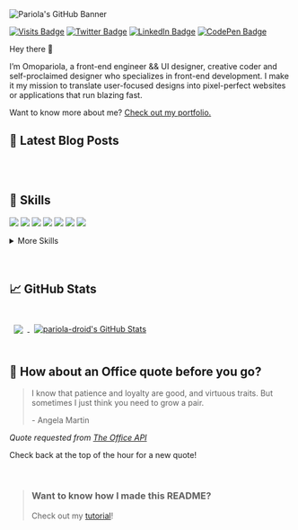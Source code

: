 <!-- Pariola's GitHub Banner --> <img src="https://ik.imagekit.io/9ghb9cknpe/Copy_of_Copy_of_Copy_of_Copy_of_Untitled_Jf85l-4OY.png?updatedAt=1630229208778" alt="Pariola's GitHub Banner"/>  

[![Visits Badge](https://badges.pufler.dev/visits/pariola-droid/pariola-droid)](https:pariola.dev)
[![Twitter Badge](https://img.shields.io/badge/Twitter-Profile-informational?style=flat&logo=twitter&logoColor=white&color=1CA2F1)](https://twitter.com/ipariola)
[![LinkedIn Badge](https://img.shields.io/badge/LinkedIn-Profile-informational?style=flat&logo=linkedin&logoColor=white&color=0D76A8)](https://www.linkedin.com/in/omopariola-philip/)
[![CodePen Badge](https://img.shields.io/badge/CodePen-Profile-informational?style=flat&logo=codepen&logoColor=white&color=black)](https://codepen.io/ipariola)

Hey there 👋

I’m Omopariola, a front-end engineer && UI designer, creative coder and self-proclaimed designer who specializes in front-end development. I make it my mission to translate user-focused designs into pixel-perfect websites or applications that run blazing fast.

Want to know more about me? [Check out my portfolio.](https://pariola.dev/)

## 📝 Latest Blog Posts

<br>

<!-- BLOG-POST-LIST:START --
- [The Gumball Machine: How To Quickly Identify Unit Test Cases](https://braydoncoyer.dev/blog/the-gumball-machine-how-to-quickly-identify-unit-test-cases/)
- [How to Use the TailwindCSS Typography Plugin](https://braydoncoyer.dev/blog/how-to-use-the-tailwindcss-typography-plugin/)
- [Hold Up - What Are JavaScript Generators?](https://braydoncoyer.dev/blog/hold-up-what-are-javascript-generators/)
- [Technical Interview Preparation and Tips To Consider](https://braydoncoyer.dev/blog/technical-interview-preparation-and-tips-to-consider/)
- [10 BEST Custom and Creative Developer Blogs in 2021](https://braydoncoyer.dev/blog/10-best-custom-and-creative-developer-blogs-in-2021/)
<!-- BLOG-POST-LIST:END -->

<br>

<!--
## 📌 Pinned Repositories

<br>

<a href="https://github.com/Pariola-droid/pariola">
  <img align="center" style="margin:0.5rem" src="https://github-readme-stats.vercel.app/api/pin/?username=pariola-droid&repo=pariola&title_color=ffffff&text_color=c9cacc&icon_color=4AB197&bg_color=1A2B34" />
</a>

<br>

<a href="https://github.com/Pariola-droid/Pariola-Project-Page">
  <img align="center" style="margin:0.5rem" src="https://github-readme-stats.vercel.app/api/pin/?username=pariola-droid&repo=Pariola-Project-Page&title_color=ffffff&text_color=c9cacc&icon_color=4AB197&bg_color=1A2B34" />
</a>

<br>

<a href="https://github.com/Pariola-droid/JsCalculator">
  <img align="center" style="margin:0.5rem" src="https://github-readme-stats.vercel.app/api/pin/?username=pariola-droid&repo=JsCalculator&title_color=ffffff&text_color=c9cacc&icon_color=4AB197&bg_color=1A2B34" />
</a>

<a href="https://github.com/Pariola-droid/PiggyVest-Clone">
  <img align="center" style="margin:0.5rem" src="https://github-readme-stats.vercel.app/api/pin/?username=pariola-droid&repo=PiggyVest-Clone&title_color=ffffff&text_color=c9cacc&icon_color=4AB197&bg_color=1A2B34" />
</a>

<br>

<a href="https://github.com/Pariola-droid/regnify-nextjs">
  <img align="center" style="margin:0.5rem" src="https://github-readme-stats.vercel.app/api/pin/?username=pariola-droid&repo=regnify-nextjs&title_color=ffffff&text_color=c9cacc&icon_color=4AB197&bg_color=1A2B34" />
</a>

<a href="https://github.com/Pariola-droid/dre-s-tech">
  <img align="center" style="margin:0.5rem" src="https://github-readme-stats.vercel.app/api/pin/?username=pariola-droid&repo=dre-s-tech&title_color=ffffff&text_color=c9cacc&icon_color=4AB197&bg_color=1A2B34" />
</a>

<a href="https://github.com/Pariola-droid/Weather-doctor">
  <img align="center" style="margin:0.5rem" src="https://github-readme-stats.vercel.app/api/pin/?username=pariola-droid&repo=Weather-doctor&title_color=ffffff&text_color=c9cacc&icon_color=4AB197&bg_color=1A2B34" />
</a>
<br>

<br>
<br>
-->




## 💼 Skills

<!-- ![](https://img.shields.io/badge/Code-Angular-informational?style=flat&logo=angular&logoColor=white&color=4AB197) -->
![](https://img.shields.io/badge/Code-Ionic-informational?style=flat&logo=ionic&logoColor=white&color=4AB197)
![](https://img.shields.io/badge/Code-React-informational?style=flat&logo=react&logoColor=white&color=4AB197)
![](https://img.shields.io/badge/Code-Redux-informational?style=flat&logo=Redux&logoColor=white&color=4AB197)
![](https://img.shields.io/badge/Code-Vue-informational?style=flat&logo=Vue.js&logoColor=white&color=4AB197)
![](https://img.shields.io/badge/Code-JavaScript-informational?style=flat&logo=JavaScript&logoColor=white&color=4AB197)
![](https://img.shields.io/badge/Code-TypeScript-informational?style=flat&logo=TypeScript&logoColor=white&color=4AB197)
![](https://img.shields.io/badge/Code-GreenSock-informational?style=flat&logo=GreenSock&logoColor=white&color=4AB197)
<!-- ![](https://img.shields.io/badge/Code-Java-informational?style=flat&logo=Java&logoColor=white&color=4AB197) -->
<!-- ![](https://img.shields.io/badge/Code-SpringBoot-informational?style=flat&logo=Spring&logoColor=white&color=4AB197) -->
<!-- ![](https://img.shields.io/badge/Code-CSharp-informational?style=flat&logo=c-sharp&logoColor=white&color=4AB197)
![](https://img.shields.io/badge/Code-.NET-informational?style=flat&logo=.net&logoColor=white&color=4AB197)
![](https://img.shields.io/badge/Code-SwiftUI-informational?style=flat&logo=swift&logoColor=white&color=4AB197)
![](https://img.shields.io/badge/Code-MongoDB-informational?style=flat&logo=MongoDB&logoColor=white&color=4AB197)
![](https://img.shields.io/badge/Code-MySQL-informational?style=flat&logo=MySQL&logoColor=white&color=4AB197) -->

<details>
<summary>More Skills</summary>
<br>

![](https://img.shields.io/badge/Style-CSS-informational?style=flat&logo=css3&logoColor=white&color=4AB197)
![](https://img.shields.io/badge/Style-Tailwind-informational?style=flat&logo=Tailwind-CSS&logoColor=white&color=4AB197)
![](https://img.shields.io/badge/Style-Sass-informational?style=flat&logo=Sass&logoColor=white&color=4AB197)
![](https://img.shields.io/badge/Style-Less-informational?style=flat&logo=Less&logoColor=white&color=4AB197)

<br>

<!-- ![](https://img.shields.io/badge/Test-Jasmine-informational?style=flat&logo=Jasmine&logoColor=white&color=4AB197)
![](https://img.shields.io/badge/Test-Jest-informational?style=flat&logo=jest&logoColor=white&color=4AB197)
![](https://img.shields.io/badge/Test-Mocha-informational?style=flat&logo=Mocha&logoColor=white&color=4AB197)
![](https://img.shields.io/badge/Test-Cypress-informational?style=flat&logo=Cypress&logoColor=white&color=4AB197)
![](https://img.shields.io/badge/Test-Cypress-informational?style=flat&logo=Cypress&logoColor=white&color=4AB197) -->

<br>

<!-- ![](https://img.shields.io/badge/Tools-Docker-informational?style=flat&logo=docker&logoColor=white&color=4AB197) -->
![](https://img.shields.io/badge/Tools-Vercel-informational?style=flat&logo=Vercel&logoColor=white&color=4AB197)
![](https://img.shields.io/badge/Tools-Figma-informational?style=flat&logo=Figma&logoColor=white&color=4AB197)
![](https://img.shields.io/badge/Tools-Netlify-informational?style=flat&logo=netlify&logoColor=white&color=4AB197)
![](https://img.shields.io/badge/Tools-Jenkins-informational?style=flat&logo=jenkins&logoColor=white&color=4AB197)
<!-- ![](https://img.shields.io/badge/Tools-SonarQube-informational?style=flat&logo=SonarQube&logoColor=white&color=4AB197) -->
![](https://img.shields.io/badge/Tools-Actions-informational?style=flat&logo=github-actions&logoColor=white&color=4AB197)
![](https://img.shields.io/badge/Tools-NPM-informational?style=flat&logo=npm&logoColor=white&color=4AB197)
![](https://img.shields.io/badge/Tools-Postman-informational?style=flat&logo=Postman&logoColor=white&color=4AB197)
![](https://img.shields.io/badge/Tools-Photoshop-informational?style=flat&logo=Adobe-Photoshop&logoColor=white&color=4AB197)
![](https://img.shields.io/badge/Tools-Illustrator-informational?style=flat&logo=Adobe-Illustrator&logoColor=white&color=4AB197)
![](https://img.shields.io/badge/Tools-AdobeXD-informational?style=flat&logo=Adobe-XD&logoColor=white&color=4AB197)
![](https://img.shields.io/badge/Tools-GitHub-informational?style=flat&logo=GitHub&logoColor=white&color=4AB197)
![](https://img.shields.io/badge/Tools-GitLab-informational?style=flat&logo=GitLab&logoColor=white&color=4AB197)
![](https://img.shields.io/badge/Tools-Bitbucket-informational?style=flat&logo=Bitbucket&logoColor=white&color=4AB197)
<!-- ![](https://img.shields.io/badge/Tools-Jira-informational?style=flat&logo=Jira-Software&logoColor=white&color=4AB197) -->
![](https://img.shields.io/badge/Tools-Clubhouse-informational?style=flat&logo=Clubhouse&logoColor=white&color=4AB197)

</details>

<br>
<br>

## &#x1f4c8; GitHub Stats

<br>

<a href="https://github.com/pariola-droid">
  <img align="center" style="margin:0.5rem" src="https://github-readme-stats.vercel.app/api/top-langs/?username=pariola-droid&hide=html,css&title_color=ffffff&text_color=c9cacc&icon_color=4AB197&bg_color=1A2B34" />
</a>

<a href="https://github.com/pariola-droid">
  <img align="center" style="margin:0.5rem" src="https://github-readme-stats.vercel.app/api?username=pariola-droid&show_icons=true&line_height=27&count_private=true&title_color=ffffff&text_color=c9cacc&icon_color=4AB097&bg_color=1A2B34" alt="pariola-droid's GitHub Stats" />
</a>
<br>
<br>


## 📣 How about an Office quote before you go?

> I know that patience and loyalty are good, and virtuous traits. But sometimes I just think you need to grow a pair.
>
> <p>- Angela Martin</p>

_Quote requested from [The Office API](https://www.officeapi.dev/)_

Check back at the top of the hour for a new quote!

<br>

> ### Want to know how I made this README?
>
> Check out my [tutorial](https://braydoncoyer.dev/blog/creating-a-killer-github-profile-readme-part-1/)!
